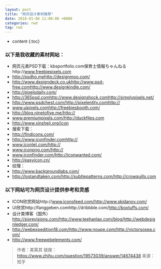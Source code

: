 ```yaml
---
layout: post
title: "网页设计素材推荐"
date: 2018-01-06 11:00:00 +0800 
categories: rwd
tag: rwd
---
```

* content
{:toc}

### 以下是我收藏的素材网站：
* 网页元素PSD下载：kbsportfolio.com保育士情報ちゃんねるhttp://www.freebiepixels.com
* http://psdho.mehttp://designmoo.com/
* http://www.designdeck.co.ukhttp://www.psd-free.comhttp://www.designkindle.com/
* http://pixelsdaily.com/
* http://365psd.comhttp://www.designshock.comhttp://simplypixels.net/
* http://www.psdchest.com/http://pixelentity.comhttp://
* www.uipixels.comhttp://freebiesbooth.com/
* http://blog.ninetofive.me/http://
* www.premiumpixels.com/http://duckfiles.com
* http://www.xinsheji.org/icon
* 搜索下载：
* http://findicons.com/
* http://www.iconfinder.comhttp://
* www.iconlet.com/http://
* www.iconpng.com/http://
* www.iconfinder.com/http://iconwanted.com/
* http://easyicon.cn/
* 纹理：
* http://www.backgroundlabs.com/
* http://lostandtaken.com/http://subtlepatterns.com/http://crowquills.com
### 以下网站可为网页设计提供参考和灵感
* ICON欣赏网站http://www.iconsfeed.com/http://www.skidanov.com/
* UI欣赏http://fanggeben.comhttp://dribbble.com/http://boxtuffs.com/
* 设计类博客（国外）http://sixrevisions.com/http://www.teehanlax.com/blog/http://webdesignledger.com/
* http://webexpedition18.com/http://www.noupe.com/http://victorsosea.com/
* http://www.freewebelements.com/
> 作者：美第其
链接：https://www.zhihu.com/question/19573039/answer/14674438
来源：知乎

